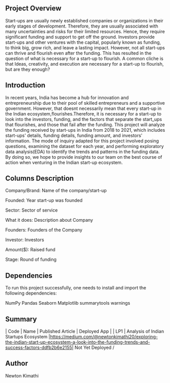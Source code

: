 
## Project Overview
Start-ups are usually newly established companies or organizations in their early stages of development. Therefore, they are usually associated with many uncertainties and risks for their limited resources. Hence, they require significant funding and support to get off the ground. Investors provide start-ups and other ventures with the capital, popularly known as funding, to think big, grow rich, and leave a lasting impact. However, not all start-ups can thrive and flourish even after the funding. This has resulted in the question of what is necessary for a start-up to flourish. A common cliche is that Ideas, creativity, and execution are necessary for a start-up to flourish, but are they enough?

## Introduction
In recent years, India has become a hub for innovation and entrepreneurship due to their pool of skilled entrepreneurs and a supportive government.  However, that doesnt necessarily mean that every start-up in the Indian ecosystem,flourishes.Therefore, it is necessary for a start-up to look into the investors, funding, and the factors that separate the start_ups that flourishes, and those that fail after the funding. This project will analyze the funding received by start-ups in India from 2018 to 2021, which includes start-ups' details, funding details, funding amount, and investors' information. The mode of inquiry adapted for this project involved posing questions, examining the dataset for each year, and performing exploratory data analysis(EDA) to identify the trends and patterns in the funding data. By doing so, we hope to provide insights to our team on the best course of action when venturing in the Indian start-up ecosystem. 

## Columns Description
Company/Brand: Name of the company/start-up

Founded: Year start-up was founded

Sector: Sector of service

What it does: Description about Company

Founders: Founders of the Company

Investor: Investors

Amount($): Raised fund

Stage: Round of funding

## Dependencies 
To run this project successfully, one needs to install and import the following dependencies:

NumPy
Pandas
Seaborn
Matplotlib
summarytools
 warnings




## Summary
| Code      | Name                                  | Published Article |  Deployed App |
| LP1       | Analysis of Indian Startups Ecosystem |https://medium.com/@newtonkimathi20/exploring-the-indian-start-up-ecosystem-a-look-into-the-funding-trends-and-success-factors-ddfb2b6e2155| Not Yet Deployed /

## Author
Newton Kimathi


